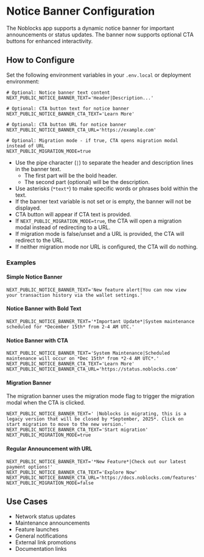 # Notice Banner Configuration

The Noblocks app supports a dynamic notice banner for important announcements or status updates. The banner now supports optional CTA buttons for enhanced interactivity.

## How to Configure

Set the following environment variables in your `.env.local` or deployment environment:

```env
# Optional: Notice banner text content
NEXT_PUBLIC_NOTICE_BANNER_TEXT='Header|Description...'

# Optional: CTA button text for notice banner
NEXT_PUBLIC_NOTICE_BANNER_CTA_TEXT='Learn More'

# Optional: CTA button URL for notice banner
NEXT_PUBLIC_NOTICE_BANNER_CTA_URL='https://example.com'

# Optional: Migration mode - if true, CTA opens migration modal instead of URL
NEXT_PUBLIC_MIGRATION_MODE=true
```

- Use the pipe character (`|`) to separate the header and description lines in the banner text.
  - The first part will be the bold header.
  - The second part (optional) will be the description.
- Use asterisks (`*text*`) to make specific words or phrases bold within the text.
- If the banner text variable is not set or is empty, the banner will not be displayed.
- CTA button will appear if CTA text is provided.
- If `NEXT_PUBLIC_MIGRATION_MODE=true`, the CTA will open a migration modal instead of redirecting to a URL.
- If migration mode is false/unset and a URL is provided, the CTA will redirect to the URL.
- If neither migration mode nor URL is configured, the CTA will do nothing.

### Examples

#### Simple Notice Banner

```env
NEXT_PUBLIC_NOTICE_BANNER_TEXT='New feature alert|You can now view your transaction history via the wallet settings.'
```

#### Notice Banner with Bold Text

```env
NEXT_PUBLIC_NOTICE_BANNER_TEXT='*Important Update*|System maintenance scheduled for *December 15th* from 2-4 AM UTC.'
```

#### Notice Banner with CTA

```env
NEXT_PUBLIC_NOTICE_BANNER_TEXT='System Maintenance|Scheduled maintenance will occur on *Dec 15th* from *2-4 AM UTC*.'
NEXT_PUBLIC_NOTICE_BANNER_CTA_TEXT='Learn More'
NEXT_PUBLIC_NOTICE_BANNER_CTA_URL='https://status.noblocks.com'
```

#### Migration Banner

The migration banner uses the migration mode flag to trigger the migration modal when the CTA is clicked.

```env
NEXT_PUBLIC_NOTICE_BANNER_TEXT=' |Noblocks is migrating, this is a legacy version that will be closed by *September, 2025*. Click on start migration to move to the new version.'
NEXT_PUBLIC_NOTICE_BANNER_CTA_TEXT='Start migration'
NEXT_PUBLIC_MIGRATION_MODE=true
```

#### Regular Announcement with URL

```env
NEXT_PUBLIC_NOTICE_BANNER_TEXT='*New Feature*|Check out our latest payment options!'
NEXT_PUBLIC_NOTICE_BANNER_CTA_TEXT='Explore Now'
NEXT_PUBLIC_NOTICE_BANNER_CTA_URL='https://docs.noblocks.com/features'
NEXT_PUBLIC_MIGRATION_MODE=false
```

## Use Cases

- Network status updates
- Maintenance announcements
- Feature launches
- General notifications
- External link promotions
- Documentation links
